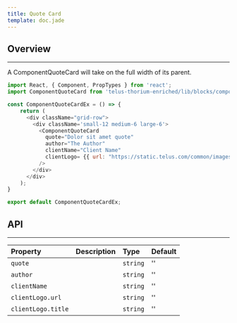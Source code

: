 ```yaml
---
title: Quote Card
template: doc.jade
---
```


## Overview

---

A ComponentQuoteCard will take on the full width of its parent.

<div class="grid-row">
  <div class='small-12 medium-6 large-6'>
    <div id="quoteCardExample">
    </div>
  </div>
</div>
<script type="text/babel">
  ReactDOM.render(
    <TDSBlockComponents.ComponentQuoteCardExample />,
    document.getElementById('quoteCardExample')
  );
</script>

```javascript
import React, { Component, PropTypes } from 'react';
import ComponentQuoteCard from 'telus-thorium-enriched/lib/blocks/components/ComponentQuoteCard';

const ComponentQuoteCardEx = () => {
    return (
      <div className="grid-row">
        <div className='small-12 medium-6 large-6'>
          <ComponentQuoteCard
            quote="Dolor sit amet quote"
            author="The Author"
            clientName="Client Name"
            clientLogo= {{ url: "https://static.telus.com/common/images/nav/bundle-services.png", title: "Client Logo Title" }}
          />
        </div>
      </div>
    );
}

export default ComponentQuoteCardEx;
```


## API


---
| Property |   Description   | Type | Default |
|:----|:------|:---|:---|
| `quote` |  | `string` |  '' |
| `author` |  | `string` |  '' |
| `clientName` |  | `string` |  '' |
| `clientLogo.url`| | `string` | '' |
| `clientLogo.title`| | `string` | '' |
